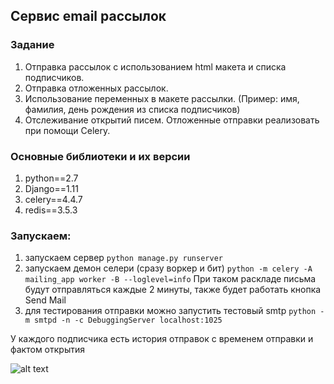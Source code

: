 ## Сервис email рассылок
### Задание
 1. Отправка рассылок с использованием html макета и списка подписчиков.
 2. Отправка отложенных рассылок.
 3. Использование переменных в макете рассылки. (Пример: имя, фамилия, день рождения из списка подписчиков)
 4. Отслеживание открытий писем. Отложенные отправки реализовать при помощи Celery.

### Основные библиотеки и их версии
 1. python==2.7
 2. Django==1.11
 3. celery==4.4.7
 4. redis==3.5.3

### Запускаем:
 1. запускаем сервер
```python manage.py runserver```
 2. запускаем демон селери (сразу воркер и бит)
```python -m celery -A mailing_app worker -B --loglevel=info```
При таком раскладе пиcьма будут отправляться каждые 2 минуты, также будет работать кнопка Send Mail
 3. для тестирования отправки можно запустить тестовый smtp
```python -m smtpd -n -c DebuggingServer localhost:1025```

У каждого подписчика есть история отправок с временем отправки и фактом открытия

![alt text](https://github.com/Cehovoi/django_mailing/blob/master/front.png)